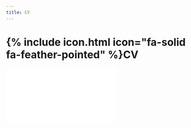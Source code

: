 ```yaml
---
title: CV
---
```



# {% include icon.html icon="fa-solid fa-feather-pointed" %}CV

![plain image](/images/raithel_cv.pdf)

